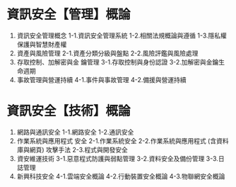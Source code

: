 # 資訊安全【管理】概論

1. 資訊安全管理概念
1-1.資訊安全管理系統
1-2.相關法規概論與遵循
1-3.隱私權保護與智慧財產權
2. 資產與風險管理
2-1.資產分類分級與盤點
2-2.風險評鑑與風險處理
3. 存取控制、加解密與金
鑰管理
3-1.存取控制與身份認證
3-2.加解密與金鑰生命週期
4. 事故管理與營運持續
4-1.事件與事故管理
4-2.備援與營運持續

# 資訊安全【技術】概論
1. 網路與通訊安全
1-1.網路安全
1-2.通訊安全
2. 作業系統與應用程式
安全
2-1.作業系統安全
2-2.作業系統與應用程式 (含資料庫與網頁)
攻擊手法
2-3.程式與開發安全
3. 資安維運技術
3-1.惡意程式防護與弱點管理
3-2.資料安全及備份管理
3-3.日誌管理
4. 新興科技安全
4-1.雲端安全概論
4-2.行動裝置安全概論
4-3.物聯網安全概論
